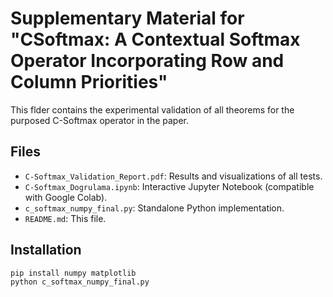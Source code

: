 # Supplementary Material for "CSoftmax: A Contextual Softmax Operator Incorporating Row and Column Priorities"

This flder contains the experimental validation of all theorems for the purposed C-Softmax operator in the paper.

## Files
- `C-Softmax_Validation_Report.pdf`: Results and visualizations of all tests.
- `C-Softmax_Dogrulama.ipynb`: Interactive Jupyter Notebook (compatible with Google Colab).
- `c_softmax_numpy_final.py`: Standalone Python implementation.
- `README.md`: This file.

## Installation
```bash
pip install numpy matplotlib
python c_softmax_numpy_final.py
